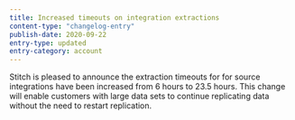 ```yaml
---
title: Increased timeouts on integration extractions
content-type: "changelog-entry"
publish-date: 2020-09-22
entry-type: updated
entry-category: account
---
```


Stitch is pleased to announce the extraction timeouts for for source integrations have been increased from 6 hours to 23.5 hours. This change will enable customers with large data sets to continue replicating data without the need to restart replication.